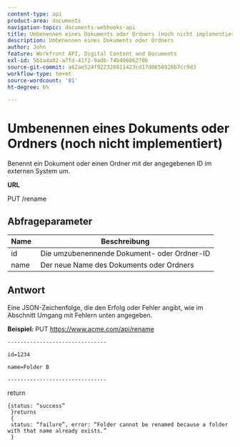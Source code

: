 ```yaml
---
content-type: api
product-area: documents
navigation-topic: documents-webhooks-api
title: Umbenennen eines Dokuments oder Ordners (noch nicht implementiert)
description: Umbenennen eines Dokuments oder Ordners
author: John
feature: Workfront API, Digital Content and Documents
exl-id: 5b1a4a02-a7fd-41f2-9adb-74b40606270b
source-git-commit: a62ae524f922326811423cd17d0656920b7cc9d3
workflow-type: tm+mt
source-wordcount: '81'
ht-degree: 6%

---
```



# Umbenennen eines Dokuments oder Ordners (noch nicht implementiert)

Benennt ein Dokument oder einen Ordner mit der angegebenen ID im externen System um.

**URL**

PUT /rename

## Abfrageparameter

| Name  | Beschreibung |
|---|---|
| id | Die umzubenennende Dokument- oder Ordner-ID |
| name  | Der neue Name des Dokuments oder Ordners |


## Antwort

Eine JSON-Zeichenfolge, die den Erfolg oder Fehler angibt, wie im Abschnitt Umgang mit Fehlern unten angegeben.

**Beispiel:** PUT https://www.acme.com/api/rename

```
-------------------------------

id=1234

name=Folder B ­­­­­­­­­­­­­­­­­­­­­­­­­­­­­­­­­­­­

-------------------------------
```

return

```
{status: “success”
 }returns
 {
 status: “failure”, error: “Folder cannot be renamed because a folder with that name already exists.”
 }
```
